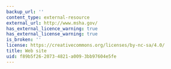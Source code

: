 ```yaml
---
backup_url: ''
content_type: external-resource
external_url: http://www.msha.gov/
has_external_licence_warning: true
has_external_license_warning: true
is_broken: ''
license: https://creativecommons.org/licenses/by-nc-sa/4.0/
title: Web site
uid: f89b5f26-2073-4821-a009-3bb97604e5fe
---
```

